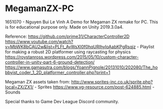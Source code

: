 # MegamanZX-PC

1651070 - Nguyen Bui Le Vinh
A Demo for Megaman ZX remake for PC. This is for educational purpose only. Made on Unity 2019.3.0a4.

Reference: https://github.com/prime31/CharacterController2D
https://www.youtube.com/watch?v=MbWK8bCAU2w&list=PLFt_AvWsXl0f0hqURlhyIoAabKPgRsqjz - Playlist for making a robust 2D platformer using raycasting for physics
https://roystanross.wordpress.com/2015/05/10/custom-character-controller-in-unity-part-6-ground-detection/ 
https://www.gamasutra.com/blogs/YoannPignole/20131010/202080/The_hobbyist_coder_1_2D_platformer_controller.php?print=1

Megaman ZX assets taken from:
http://www.sprites-inc.co.uk/sprite.php?local=ZX/ZX1/ - Sprites
https://www.vg-resource.com/post-624885.html - Sounds

Special thanks to Game Dev League Discord community.
